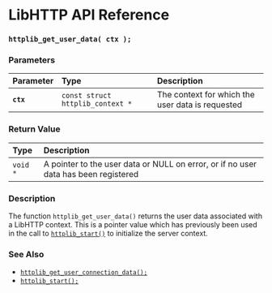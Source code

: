 # LibHTTP API Reference

### `httplib_get_user_data( ctx );`

### Parameters

| Parameter | Type | Description |
| :--- | :--- | :--- |
|**`ctx`**|`const struct httplib_context *`|The context for which the user data is requested|

### Return Value

| Type | Description |
| :--- | :--- |
|`void *`|A pointer to the user data or NULL on error, or if no user data has been registered|

### Description

The function `httplib_get_user_data()` returns the user data associated with a LibHTTP context. This is a pointer value which has previously been used in the call to [`httplib_start()`](httplib_start.md) to initialize the server context.

### See Also

* [`httplib_get_user_connection_data();`](httplib_get_user_connection_data.md)
* [`httplib_start();`](httplib_start.md)
